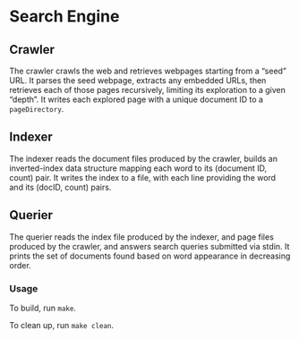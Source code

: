 # Search Engine

## Crawler

The crawler crawls the web and retrieves webpages starting from a “seed” URL. It parses the seed webpage, extracts any embedded URLs, then retrieves each of those pages recursively, limiting its exploration to a given “depth”. It writes each explored page with a unique document ID to a `pageDirectory`.

## Indexer

The indexer reads the document files produced by the crawler, builds an inverted-index data structure mapping each word to its (document ID, count) pair. It writes the index to a file, with each line providing the word and its (docID, count) pairs. 

## Querier

The querier reads the index file produced by the indexer, and page files produced by the crawler, and answers search queries submitted via stdin. It prints the set of documents found based on word appearance in decreasing order.

### Usage
To build, run `make`.

To clean up, run `make clean`.

